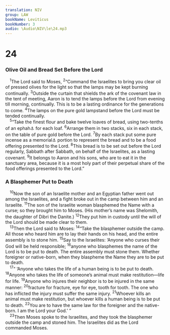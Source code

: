 ```yaml
---
translation: NIV
group: LAW
bookName: Leviticus 
bookNumber: 3
audio: \Audio\NIV\le\24.mp3
---
```


<div class="title"><h1>24</h1><h3>Olive Oil and Bread Set Before the Lord </h3></div>
<span class="verse le_24_1"> <sup>1</sup>The Lord said to Moses, </span>
<span class="verse le_24_2"><sup>2</sup>“Command the Israelites to bring you clear oil of pressed olives for the light so that the lamps may be kept burning continually. </span>
<span class="verse le_24_3"><sup>3</sup>Outside the curtain that shields the ark of the covenant law in the tent of meeting, Aaron is to tend the lamps before the Lord from evening till morning, continually. This is to be a lasting ordinance for the generations to come. </span>
<span class="verse le_24_4"><sup>4</sup>The lamps on the pure gold lampstand before the Lord must be tended continually. <br/></span>
<span class="verse le_24_5"> <sup>5</sup>“Take the finest flour and bake twelve loaves of bread, using two-tenths of an ephah<a data-toggle="tooltip" data-placement="bottom" title="That is, probably about 7 pounds or about 3.2 kilograms">⚓</a> for each loaf. </span>
<span class="verse le_24_6"><sup>6</sup>Arrange them in two stacks, six in each stack, on the table of pure gold before the Lord. </span>
<span class="verse le_24_7"><sup>7</sup>By each stack put some pure incense as a memorial<a data-toggle="tooltip" data-placement="bottom" title="Or representative">⚓</a> portion to represent the bread and to be a food offering presented to the Lord. </span>
<span class="verse le_24_8"><sup>8</sup>This bread is to be set out before the Lord regularly, Sabbath after Sabbath, on behalf of the Israelites, as a lasting covenant. </span>
<span class="verse le_24_9"><sup>9</sup>It belongs to Aaron and his sons, who are to eat it in the sanctuary area, because it is a most holy part of their perpetual share of the food offerings presented to the Lord.” <br/></span>
<div class="title"><h3>A Blasphemer Put to Death </h3></div>
<span class="verse le_24_10"> <sup>10</sup>Now the son of an Israelite mother and an Egyptian father went out among the Israelites, and a fight broke out in the camp between him and an Israelite. </span>
<span class="verse le_24_11"><sup>11</sup>The son of the Israelite woman blasphemed the Name with a curse; so they brought him to Moses. (His mother’s name was Shelomith, the daughter of Dibri the Danite.) </span>
<span class="verse le_24_12"><sup>12</sup>They put him in custody until the will of the Lord should be made clear to them. <br/></span>
<span class="verse le_24_13"> <sup>13</sup>Then the Lord said to Moses: </span>
<span class="verse le_24_14"><sup>14</sup>“Take the blasphemer outside the camp. All those who heard him are to lay their hands on his head, and the entire assembly is to stone him. </span>
<span class="verse le_24_15"><sup>15</sup>Say to the Israelites: ‘Anyone who curses their God will be held responsible; </span>
<span class="verse le_24_16"><sup>16</sup>anyone who blasphemes the name of the Lord is to be put to death. The entire assembly must stone them. Whether foreigner or native-born, when they blaspheme the Name they are to be put to death. <br/></span>
<span class="verse le_24_17"> <sup>17</sup>“ ‘Anyone who takes the life of a human being is to be put to death. </span>
<span class="verse le_24_18"><sup>18</sup>Anyone who takes the life of someone’s animal must make restitution—life for life. </span>
<span class="verse le_24_19"><sup>19</sup>Anyone who injures their neighbor is to be injured in the same manner: </span>
<span class="verse le_24_20"><sup>20</sup>fracture for fracture, eye for eye, tooth for tooth. The one who has inflicted the injury must suffer the same injury. </span>
<span class="verse le_24_21"><sup>21</sup>Whoever kills an animal must make restitution, but whoever kills a human being is to be put to death. </span>
<span class="verse le_24_22"><sup>22</sup>You are to have the same law for the foreigner and the native-born. I am the Lord your God.’ ” <br/></span>
<span class="verse le_24_23"> <sup>23</sup>Then Moses spoke to the Israelites, and they took the blasphemer outside the camp and stoned him. The Israelites did as the Lord commanded Moses. <br/></span>

